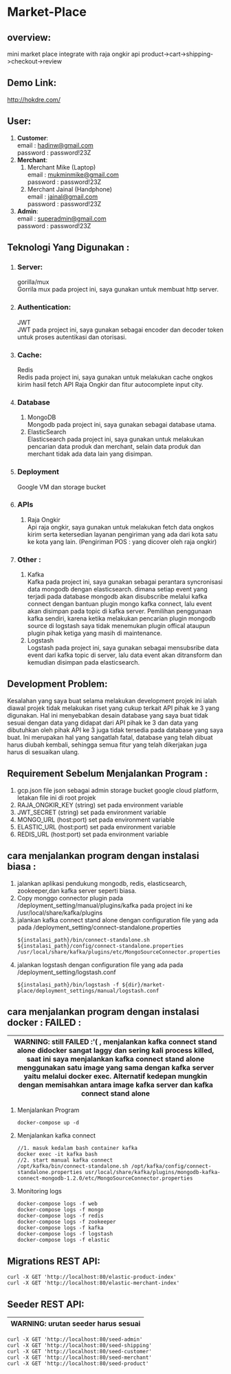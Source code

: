 # **Market-Place**

## **overview**:
mini market place integrate with raja ongkir api
product->cart->shipping->checkout->review

## **Demo Link**:
http://hokdre.com/

## **User**:
1. **Customer**: <br/>
   email : hadinw@gmail.com <br/>
   password : password!23Z <br/>
2. **Merchant**:<br/>
   1. Merchant Mike (Laptop)<br/>
      email : mukminmike@gmail.com <br/>
      password : password!23Z <br/>
   2. Merchant Jainal (Handphone)<br/>
      email : jainal@gmail.com<br/>
      password : password!23Z <br/> 
3. **Admin**:<br/>
   email : superadmin@gmail.com <br/>
   password : password!23Z <br/>

## **Teknologi Yang Digunakan** :
1. ### **Server:**
   gorilla/mux <br/>
   Gorrila mux pada project ini, saya gunakan untuk membuat http server.
2. ### **Authentication:**
   JWT <br/>
   JWT pada project ini, saya gunakan sebagai encoder dan decoder token untuk proses autentikasi dan otorisasi.
3. ### **Cache:**
   Redis <br/>
   Redis pada project ini, saya gunakan untuk melakukan cache ongkos kirim hasil fetch API Raja Ongkir dan fitur autocomplete input city.
4. ### **Database**
   1. MongoDB <br/>
      Mongodb pada project ini, saya gunakan sebagai database utama. 
   2. ElasticSearch <br/>
      Elasticsearch pada project ini, saya gunakan untuk melakukan pencarian data produk dan merchant, selain data produk dan merchant tidak ada data lain yang disimpan.
5. ### **Deployment**
   Google VM dan storage bucket
6. ### **APIs**
   1. Raja Ongkir <br/>
      Api raja ongkir, saya gunakan untuk melakukan fetch data ongkos kirim serta ketersedian layanan pengiriman yang ada dari kota satu ke kota yang lain. (Pengiriman POS : yang dicover oleh raja ongkir)
7. ### **Other :**
   1. Kafka <br/>
      Kafka pada project ini, saya gunakan sebagai perantara syncronisasi data mongodb dengan elasticsearch.  dimana setiap event yang terjadi pada database mongodb akan disubscribe melalui kafka connect dengan bantuan plugin mongo kafka connect, lalu event akan disimpan pada topic di kafka server.
      Pemilihan penggunaan kafka sendiri, karena ketika melakukan pencarian plugin mongodb source di logstash saya tidak menemukan plugin offical ataupun plugin pihak ketiga yang masih di maintenance. 
   2. Logstash <br/>
      Logstash pada project ini, saya gunakan sebagai mensubsribe data event dari kafka topic di server, lalu data event akan ditransform dan kemudian disimpan pada elasticsearch. 


## **Development Problem**:
   Kesalahan yang saya buat selama melakukan development projek ini ialah diawal projek tidak melakukan riset yang cukup terkait API pihak ke 3 yang digunakan. Hal ini menyebabkan desain database yang saya buat tidak sesuai dengan data yang didapat dari API pihak ke 3 dan data yang dibutuhkan oleh pihak API ke 3 juga tidak tersedia pada database yang saya buat.  Ini merupakan hal yang sangatlah fatal, database yang telah dibuat harus diubah kembali, sehingga semua fitur yang telah dikerjakan juga harus di sesuaikan ulang. 

## **Requirement Sebelum Menjalankan Program** :
   1. gcp.json 
      file json sebagai admin storage bucket google cloud platform, letakan file ini di root projek
   2. RAJA_ONGKIR_KEY (string)
      set pada environment variable 
   3. JWT_SECRET (string)
      set pada environment variable  
   4. MONGO_URL (host:port)
      set pada environment variable  
   5. ELASTIC_URL (host:port)
      set pada environment variable  
   6. REDIS_URL (host:port)
      set pada environment variable  

## **cara menjalankan program dengan instalasi biasa** :
   1. jalankan aplikasi pendukung mongodb, redis, elasticsearch, zookeeper,dan kafka server seperti biasa.
   2. Copy monggo connector plugin pada /deployment_setting/manual/plugins/kafka pada project ini ke /usr/local/share/kafka/plugins
   3. jalankan kafka connect stand alone dengan configuration file yang ada pada /deployment_setting/connect-standalone.properties
      ```
      ${instalasi_path}/bin/connect-standalone.sh  ${instalasi_path}/config/connect-standalone.properties /usr/local/share/kafka/plugins/etc/MongoSourceConnector.properties
      ```
   4. jalankan logstash dengan configuration file yang ada pada /deployment_setting/logstash.conf
      ```
      ${instalasi_path}/bin/logstash -f ${dir}/market-place/deployment_settings/manual/logstash.conf
      ``` 

## **cara menjalankan program dengan instalasi docker : FAILED** :

| WARNING:  still FAILED :'( , menjalankan kafka connect stand alone didocker sangat laggy dan sering kali process killed, saat ini saya menjalankan kafka connect stand alone menggunakan satu image yang sama dengan kafka server yaitu melalui docker exec. Alternatif kedepan mungkin dengan memisahkan antara image kafka server dan kafka connect stand alone|
| --- |

1. Menjalankan Program
   ```
   docker-compose up -d
   ```
2. Menjalankan kafka connect
   ```
   //1. masuk kedalam bash container kafka
   docker exec -it kafka bash
   //2. start manual kafka connect
   /opt/kafka/bin/connect-standalone.sh /opt/kafka/config/connect-standalone.properties usr/local/share/kafka/plugins/mongodb-kafka-connect-mongodb-1.2.0/etc/MongoSourceConnector.properties
   ```
3. Monitoring logs
   ```
   docker-compose logs -f web
   docker-compose logs -f mongo
   docker-compose logs -f redis
   docker-compose logs -f zookeeper
   docker-compose logs -f kafka
   docker-compose logs -f logstash
   docker-compose logs -f elastic
   ```

## **Migrations REST API**:
```
curl -X GET 'http://localhost:80/elastic-product-index'
curl -X GET 'http://localhost:80/elastic-merchant-index'
```

## **Seeder REST API**:
| WARNING:  urutan seeder harus sesuai|
| --- |
```
curl -X GET 'http://localhost:80/seed-admin'
curl -X GET 'http://localhost:80/seed-shipping'
curl -X GET 'http://localhost:80/seed-customer'
curl -X GET 'http://localhost:80/seed-merchant'
curl -X GET 'http://localhost:80/seed-product'
```
